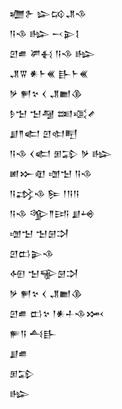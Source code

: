 <div class='block'>
<div class='line'>𒁾𒉿 𒇽𒄘𒂗𒈾</div>
<div class='line'>𒀀𒈾 𒈗 𒁁𒉌𒋙</div>
<div class='line'>𒇻𒌑 𒂄𒈬 𒀀𒈾 𒈗</div>
<div class='line'>𒂗𒐊 𒀭𒈨𒌍 𒃲𒈨𒌍</div>
<div class='line'>𒃻 𒂍𒆳 𒌋 𒂗𒆤𒆠</div>
<div class='line'>𒊩𒈠 𒈠𒆷 𒌅𒄤𒍦</div>
<div class='line'>𒋗𒈫𒅗 𒇻𒊕𒋃</div>
<div class='line'>𒀀𒈾 𒌋𒅗 𒁳𒁉 𒃻 𒈗</div>
<div class='line'>𒅖𒁍𒊏 𒌝𒈠 𒀀𒈾</div>
<div class='line'>𒀀𒃶𒈾 𒌉 𒁹𒀀𒀀</div>
<div class='line'>𒀀𒈾 𒄊𒈫𒅀 𒋗𒆲</div>
<div class='line'>𒌝𒈠 𒈠𒇡𒋫</div>
<div class='line'>𒇻𒆗𒉌𒈾</div>
<div class='line'>𒅇 𒈠𒊍𒇡𒋫</div>
<div class='line'>𒃻 𒂍𒆳 𒌋 𒂗𒆤𒆠</div>
<div class='line'>𒇻𒌑 𒆗𒆳 𒁹𒀭𒈦𒈾𒈲</div>
<div class='line'>𒊓𒀀 𒋀𒃲</div>
<div class='line'>𒋗𒌑</div>
<div class='line'>𒁳𒁉</div>
<div class='line'>𒈗</div>
</div>